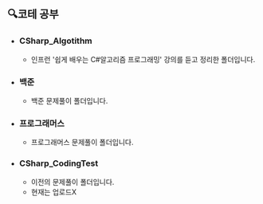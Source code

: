 ## 🔍코테 공부

+ ### CSharp_Algotithm

    * 인프런 '쉽게 배우는 C#알고리즘 프로그래밍' 강의를 듣고 정리한 폴더입니다.

+ ### 백준

    * 백준 문제풀이 폴더입니다. 

+ ### 프로그래머스

    * 프로그래머스 문제풀이 폴더입니다. 

+ ### CSharp_CodingTest

    * 이전의 문제풀이 폴더입니다. 
    * 현재는 업로드X
